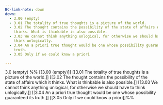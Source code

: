 ```yaml
---
BC-link-note: down
down:
  - 3.00 (empty)
  - 3.01 The totality of true thoughts is a picture of the world.
  - 3.02 The thought contains the possibility of the state of affairs which it
    thinks. What is thinkable is also possible.
  - 3.03 We cannot think anything unlogical, for otherwise we should have to
    think unlogically.
  - 3.04 An a priori true thought would be one whose possibility guaranteed its
    truth.
  - 3.05 Only if we could know a priori

---
```

3.0 (empty)
%%
[[3.00 (empty)]]
[[3.01 The totality of true thoughts is a picture of the world.]]
[[3.02 The thought contains the possibility of the state of affairs which it thinks. What is thinkable is also possible.]]
[[3.03 We cannot think anything unlogical, for otherwise we should have to think unlogically.]]
[[3.04 An a priori true thought would be one whose possibility guaranteed its truth.]]
[[3.05 Only if we could know a priori]]%%